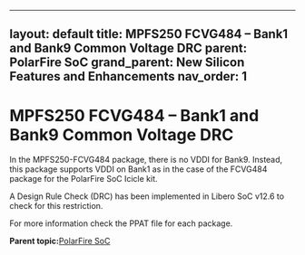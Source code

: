 ﻿
---
layout: default
title: MPFS250 FCVG484 – Bank1 and Bank9 Common Voltage DRC
parent: PolarFire SoC
grand_parent: New Silicon Features and Enhancements
nav_order: 1
---
# MPFS250 FCVG484 – Bank1 and Bank9 Common Voltage DRC

In the MPFS250-FCVG484 package, there is no VDDI for Bank9. Instead, this package supports VDDI on Bank1 as in the case of the FCVG484 package for the PolarFire SoC Icicle kit.

A Design Rule Check \(DRC\) has been implemented in Libero SoC v12.6 to check for this restriction.

For more information check the PPAT file for each package.

**Parent topic:**[PolarFire SoC](GUID-01242F39-2030-4BC9-A2F4-EA1744E85B84.md)

